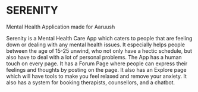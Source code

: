 # SERENITY

Mental Health Application made for Aaruush

Serenity is a Mental Health Care App which caters to people that are feeling down or dealing with any mental health issues. It especially helps people between the age of 15-25 unwind, who not only have a hectic schedule, but also have to deal with a lot of personal problems. The App has a human touch on every page. It has a Forum Page where people can express their feelings and thoughts by posting on the page. It also has an Explore page which will have tools to make you feel relaxed and remove your anxiety. It also has a system for booking therapists, counsellors, and a chatbot. 
